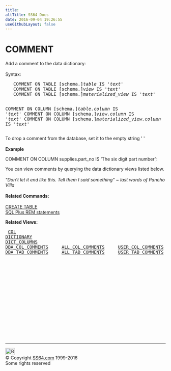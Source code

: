 ```yaml
---
title:
altTitle: SS64 Docs
date: 2016-09-04 19:26:55
useGithubLayout: false
---
```

<!-- #BeginLibraryItem "/Library/head_ora.lbi" --><!-- #EndLibraryItem --><h1>COMMENT</h1> 
<p>Add a comment to the data dictionary:<br>
  <br>
  Syntax:</p>
<pre>   COMMENT ON TABLE [schema.]<i>table</i> IS '<i>text</i>'
   COMMENT ON TABLE [schema.]<i>view</i> IS '<i>text</i>'
   COMMENT ON TABLE [schema.]<i>materialized_view</i> IS '<i>text</i>'

   COMMENT ON COLUMN [schema<i>.</i>]<i>table.column</i> IS '<i>text</i>'
   COMMENT ON COLUMN [schema.]<i>view.column</i> IS '<i>text</i>'
   COMMENT ON COLUMN [schema.]<i>materialized_view.column</i> IS '<i>text</i>'</pre>
<p>To drop a comment from the database, set it to the empty 
  string ' '<br>
  <br>
<b>Example</b></p>
<p>COMMENT ON COLUMN supplies.part_no IS ’The six digit part number’;</p>
<p>You can view comments by querying the data dictionary views listed below. <br>
<br>
<i class="quote"> "Don't let it end like this. Tell them I said something" ~ last words of Pancho Villa </i><b><br>
<br>
Related Commands:<br>
<br>
</b><a href="table_c.html">CREATE TABLE</a><b><br>
</b><a href="syntax-sqlplus-remark.html">SQL Plus REM statements</a></p>
<p><b>Related Views:</b></p>
<pre> <a href="../orad/COL.html">COL</a> 
<a href="../orad/DICTIONARY.html">DICTIONARY</a> 
<a href="../orad/DICT_COLUMNS.html">DICT_COLUMNS</a> 
<a href="../orad/DBA_COL_COMMENTS.html">DBA_COL_COMMENTS</a>     <a href="../orad/ALL_COL_COMMENTS.html">ALL_COL_COMMENTS</a>     <a href="../orad/USER_COL_COMMENTS.html">USER_COL_COMMENTS</a> 
<a href="../orad/DBA_TAB_COMMENTS.html">DBA_TAB_COMMENTS</a>     <a href="../orad/ALL_TAB_COMMENTS.html">ALL_TAB_COMMENTS</a>     <a href="../orad/USER_TAB_COMMENTS.html">USER_TAB_COMMENTS</a> </pre><!-- #BeginLibraryItem "/Library/foot_ora.lbi" --><p>
<!-- oracle-footer -->
<ins class="adsbygoogle" style="display:inline-block;width:300px;height:250px" data-ad-client="ca-pub-6140977852749469" data-ad-slot="4275490898"></ins>
<script>
(adsbygoogle = window.adsbygoogle || []).push({});
</script></p>
<hr>
<div id="bl" class="footer"><a href="comment.html#"><img src="../images/top.png" width="30" height="22" alt="Back to the Top"></a></div>
<div id="br" class="footer, tagline">© Copyright <a href="../index.html">SS64.com</a> 1999-2016<br>
Some rights reserved</div><!-- #EndLibraryItem -->


